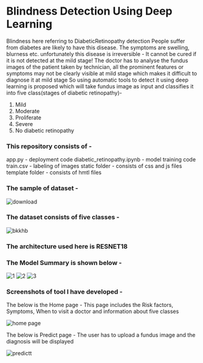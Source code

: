 
# Blindness Detection Using Deep Learning

Blindness here referring to DiabeticRetinopathy detection
People suffer from diabetes are likely to have this disease.
The symptoms are swelling, blurness etc.
unfortunately this disease is irreversible - It cannot be cured if it is not detected at the mild stage!
The doctor has to analyse the fundus images of the patient taken by technician, 
all the prominent features or symptoms may not be clearly visible at mild stage which makes it difficult to diagnose it at mild stage
So using automatic tools to detect it using deep learning is proposed which will take fundus image as input and classifies it into five class(stages of diabetic retinopathy)-
1. Mild
2. Moderate
3. Proliferate
4. Severe
5. No diabetic retinopathy

### This repository consists of -
app.py - deployment code
diabetic_retinopathy.ipynb - model training code
train.csv - labeling of images 
static folder - consists of css and js files
template folder - consists of hmtl files

### The sample of dataset -
![download](https://user-images.githubusercontent.com/66114853/144719873-66906303-d64d-4628-9fbd-c2250995b2b6.png)


### The dataset consists of five classes -
![bkkhb](https://user-images.githubusercontent.com/66114853/144719867-6ea45e8d-6626-4159-becb-fa8bfd8a0034.PNG)


### The architecture used here is RESNET18
### The Model Summary is shown below -
![1](https://user-images.githubusercontent.com/66114853/144719617-56b204c8-c477-4286-a0b3-af154be40589.PNG)
![2](https://user-images.githubusercontent.com/66114853/144719842-e7b3c478-25fb-4331-892b-5d718e4b8047.PNG)
![3](https://user-images.githubusercontent.com/66114853/144719849-dddd2296-b74b-4103-8269-bad818ad3eb9.PNG)


### Screenshots of tool I have developed -
The below is the Home page - This page includes the Risk factors, Symptoms, When to visit a doctor and information about five classes

![home page](https://user-images.githubusercontent.com/66114853/144719894-20d1b254-206c-478b-a946-7ea82b460fac.PNG)


The below is Predict page - The user has to upload a fundus image and the diagnosis will be displayed

![predictt](https://user-images.githubusercontent.com/66114853/144719978-928f44b5-c5f9-4e81-8268-c581f5817a6e.PNG)

